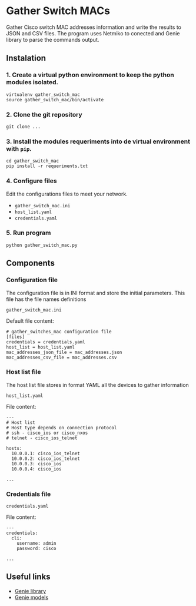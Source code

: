 # Gather Switch MACs
Gather Cisco switch MAC addresses information and write the results to JSON and CSV files.
The program uses Netmiko to conected and Genie library to parse the commands output.
## Instalation
### 1. Create a virtual python environment to keep the python modules isolated.
```
virtualenv gather_switch_mac
source gather_switch_mac/bin/activate
```
### 2. Clone the git repository
```
git clone ...
```
### 3. Install the modules requeriments into de virtual environment with `pip`.
```
cd gather_switch_mac
pip install -r requeriments.txt
```
### 4. Configure files
Edit the configurations files to meet your network.
- `gather_switch_mac.ini`
- `host_list.yaml`
- `credentials.yaml`
### 5. Run program
```
python gather_switch_mac.py
```
## Components

### Configuration file
The configuration file is in INI format and store the initial parameters.
This file has the file names definitions

`gather_switch_mac.ini`

Default file content:
```
# gather_switches_mac configuration file
[files]
credentials = credentials.yaml
host_list = host_list.yaml
mac_addresses_json_file = mac_addresses.json
mac_addresses_csv_file = mac_addresses.csv
```

### Host list file
The host list file stores in format YAML all the devices to gather information

`host_list.yaml`

File content:
```
---
# Host list
# Host type depends on connection protocol
# ssh - cisco_ios or cisco_nxos
# telnet - cisco_ios_telnet

hosts:
  10.0.0.1: cisco_ios_telnet
  10.0.0.2: cisco_ios_telnet
  10.0.0.3: cisco_ios
  10.0.0.4: cisco_ios
  
...
```

### Credentials file

`credentials.yaml`

File content:
```
---
credentials:
  cli:
    username: admin
    password: cisco

...
```

## Useful links
- [Genie library](https://developer.cisco.com/docs/genie-docs/)
- [Genie models](https://pubhub.devnetcloud.com/media/genie-feature-browser/docs/#/models)
